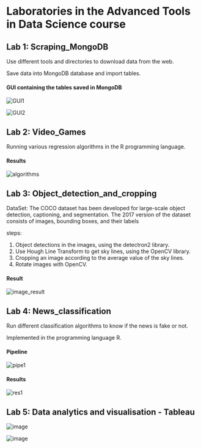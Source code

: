 # Laboratories in the Advanced Tools in Data Science course

## Lab 1: Scraping_MongoDB 

Use different tools and directories to download data from the web.

Save data into MongoDB database and import tables.

#### GUI containing the tables saved in MongoDB
![GUI1](https://user-images.githubusercontent.com/63209732/123145513-93b79700-d465-11eb-8a6c-c08a81661069.png)

![GUI2](https://user-images.githubusercontent.com/63209732/123145525-96b28780-d465-11eb-9696-e9e9bcbb2f19.png)

## Lab 2: Video_Games
Running various regression algorithms in the R programming language.

#### Results
![algorithms](https://user-images.githubusercontent.com/63209732/123146513-a54d6e80-d466-11eb-8fb1-e04d28687bb8.png)

## Lab 3: Object_detection_and_cropping

DataSet: The COCO dataset has been developed for large-scale object detection, captioning, and segmentation. The 2017 version of the dataset consists of images, bounding boxes, and their labels

steps:
  1. Object detections in the images, using the detectron2 library.
  2. Use Hough Line Transform to get sky lines, using the OpenCV library.
  3. Cropping an image according to the average value of the sky lines.
  4. Rotate images with OpenCV.

#### Result
 ![image_result](https://user-images.githubusercontent.com/63209732/127027894-ebb0ac4f-382c-47f5-9226-06a57a037843.png)
 
## Lab 4: News_classification
Run different classification algorithms to know if the news is fake or not.

Implemented in the programming language R.

#### Pipeline
![pipe1](https://user-images.githubusercontent.com/63209732/131528523-12b25396-fb02-40cb-9070-807400ebe430.png)

#### Results
![res1](https://user-images.githubusercontent.com/63209732/131528529-c757ef84-8f4f-4acd-9129-a69ec8f9ece9.png)

## Lab 5: Data analytics and visualisation - Tableau

![image](https://user-images.githubusercontent.com/63209732/139831926-e01c8bc6-e4a9-407d-92cd-e85aafd4e86c.png)

![image](https://user-images.githubusercontent.com/63209732/139831957-2040873a-d7d1-4652-b677-bbe7e8a3e4ce.png)


